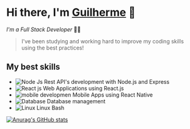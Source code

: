 # Hi there, I'm [Guilherme](https://guilherme-x.github.io) 💜
*I'm a Full Stack Developer* 👨‍💻
> I've been studying and working hard to improve my coding skills using the best practices!

## My best skills 

- ![Node Js](https://img.icons8.com/windows/20/26e07f/node-js.png) Rest API's development with Node.js and Express
- ![React js](https://img.icons8.com/color/20/4a90e2/react-native.png) Web Applications using React.js
- ![mobile developmen](https://img.icons8.com/ios/20/4a90e2/android.png) Mobile Apps using React Native
- ![Database](https://img.icons8.com/ios-filled/20/4a90e2/database.png) Database management
- ![Linux](https://img.icons8.com/color/20/000000/linux.png) Linux Bash

[![Anurag's GitHub stats](https://github-readme-stats.vercel.app/api?username=guilherme-x&theme=radical)](https://github.com/anuraghazra/github-readme-stats)
